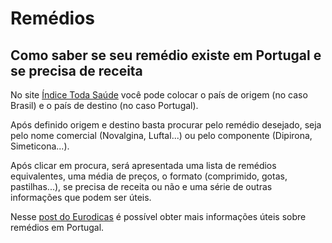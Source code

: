 # Remédios

## Como saber se seu remédio existe em Portugal e se precisa de receita

No site [Índice Toda Saúde](https://www.indice.eu/pt/medicamentos/equivalencias/search) você pode colocar o país de origem (no caso Brasil) e o país de destino (no caso Portugal).

Após definido origem e destino basta procurar pelo remédio desejado, seja pelo nome comercial (Novalgina, Luftal...) ou pelo componente (Dipirona, Simeticona...).

Após clicar em procura, será apresentada uma lista de remédios equivalentes, uma média de preços, o formato (comprimido, gotas, pastilhas...), se precisa de receita ou não e uma série de outras informações que podem ser úteis.

Nesse [post do Eurodicas](https://www.eurodicas.com.br/remedios-em-portugal/) é possível obter mais informações úteis sobre remédios em Portugal.
